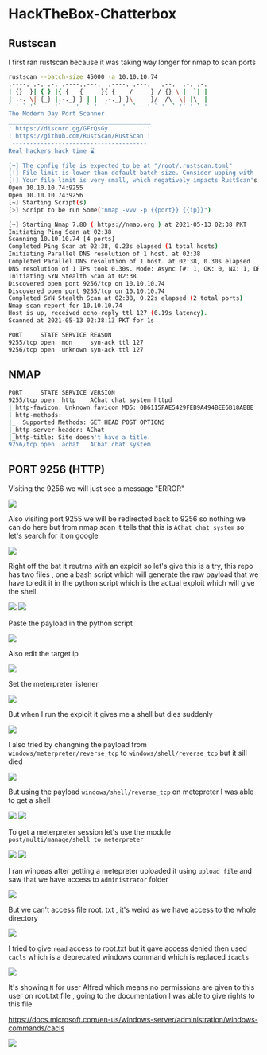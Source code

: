 # HackTheBox-Chatterbox


## Rustscan

I first ran rustscan because it was taking way longer for nmap to scan ports

```bash
rustscan --batch-size 45000 -a 10.10.10.74
.----. .-. .-. .----..---.  .----. .---.   .--.  .-. .-.
| {}  }| { } |{ {__ {_   _}{ {__  /  ___} / {} \ |  `| |
| .-. \| {_} |.-._} } | |  .-._} }\     }/  /\  \| |\  |
`-' `-'`-----'`----'  `-'  `----'  `---' `-'  `-'`-' `-'          
The Modern Day Port Scanner.    
________________________________________                
: https://discord.gg/GFrQsGy           : 
: https://github.com/RustScan/RustScan :
 --------------------------------------
Real hackers hack time ⌛                                                 
                                                                          
[~] The config file is expected to be at "/root/.rustscan.toml"
[!] File limit is lower than default batch size. Consider upping with --ulimit. May cause harm to sensitive servers
[!] Your file limit is very small, which negatively impacts RustScan's speed. Use the Docker image, or up the Ulimit with '--ulimit 5000'. 
Open 10.10.10.74:9255                                                     
Open 10.10.10.74:9256
[~] Starting Script(s)                                                    
[>] Script to be run Some("nmap -vvv -p {{port}} {{ip}}")

[~] Starting Nmap 7.80 ( https://nmap.org ) at 2021-05-13 02:38 PKT
Initiating Ping Scan at 02:38
Scanning 10.10.10.74 [4 ports]
Completed Ping Scan at 02:38, 0.23s elapsed (1 total hosts)
Initiating Parallel DNS resolution of 1 host. at 02:38
Completed Parallel DNS resolution of 1 host. at 02:38, 0.30s elapsed
DNS resolution of 1 IPs took 0.30s. Mode: Async [#: 1, OK: 0, NX: 1, DR: 0, SF: 0, TR: 1, CN: 0]
Initiating SYN Stealth Scan at 02:38
Discovered open port 9256/tcp on 10.10.10.74
Discovered open port 9255/tcp on 10.10.10.74
Completed SYN Stealth Scan at 02:38, 0.22s elapsed (2 total ports)
Nmap scan report for 10.10.10.74
Host is up, received echo-reply ttl 127 (0.19s latency).
Scanned at 2021-05-13 02:38:13 PKT for 1s

PORT     STATE SERVICE REASON
9255/tcp open  mon     syn-ack ttl 127
9256/tcp open  unknown syn-ack ttl 127
```

## NMAP


```bash
PORT     STATE SERVICE VERSION
9255/tcp open  http    AChat chat system httpd
|_http-favicon: Unknown favicon MD5: 0B6115FAE5429FEB9A494BEE6B18ABBE
| http-methods: 
|_  Supported Methods: GET HEAD POST OPTIONS
|_http-server-header: AChat
|_http-title: Site doesn't have a title.
9256/tcp open  achat   AChat chat system
```

## PORT 9256 (HTTP)

Visiting the 9256 we will just see a message "ERROR"

<img src="https://imgur.com/A33GqVP.png"/>

Also visiting port 9255 we will be redirected back to 9256 so nothing we can do here but from nmap scan it tells that this is `AChat chat system` so let's search for it on google

<img src="https://i.imgur.com/c89PbRj.png"/>

Right off the bat it reutrns with an exploit so let's give this is a try, this repo has two files , one a bash script which will generate the raw payload that we have to edit it in the python script which is the actual exploit which will give the shell

<img src="https://imgur.com/mpQLNrQ.png"/>

<img src="https://i.imgur.com/R0xQoOs.png"/>

Paste the payload in the python script

<img src="https://imgur.com/ABcxm1C.png"/>

Also edit the target ip

<img src="https://i.imgur.com/2ptOY1t.png"/>

Set the meterpreter listener

<img src="https://imgur.com/qhfmhg3.png"/>

But when I run the exploit it gives me a shell but dies suddenly

<img src="https://i.imgur.com/DHnAEpl.png"/>

I also tried by changning the payload from `windows/meterpreter/reverse_tcp` to `windows/shell/reverse_tcp` but it sill died 

<img src="https://imgur.com/udflW6x.png"/>

But using the payload `windows/shell/reverse_tcp` on metepreter I was able to get a shell

<img src="https://imgur.com/8Mc2r22.png"/>

<img src="https://imgur.com/L3Z3lo7.png"/>

To get a meterpreter session let's use the module `post/multi/manage/shell_to_meterpreter`

<img src="https://imgur.com/JXZgNVq.png"/>

<img src="https://i.imgur.com/wgRnZD8.png"/>

I ran winpeas after getting a metepreter uploaded it using `upload file` and saw that we have access to `Administrator` folder

<img src="https://i.imgur.com/FbludpK.png"/>

But we can't access file root. txt , it's weird as we have access to the whole directory

<img src="https://i.imgur.com/D7IRwni.png"/>

I tried to give `read` access to root.txt but it gave access denied then used `cacls` which is a deprecated windows command which is replaced `icacls`

<img src="https://i.imgur.com/zNiar6X.png"/>

It's showing `N` for user Alfred which means no permissions are given to this user on root.txt file , going to the documentation I was able to give rights to this file

https://docs.microsoft.com/en-us/windows-server/administration/windows-commands/cacls

<img src="https://i.imgur.com/htuzKDI.png"/>